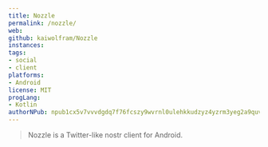 ```yaml
---
title: Nozzle
permalink: /nozzle/
web: 
github: kaiwolfram/Nozzle
instances:
tags:
- social
- client
platforms:
- Android
license: MIT
progLang:
- Kotlin
authorNPub: npub1cx5v7vvvdgdq7f76fcszy9wvrnl0ulehkkudzyz4yzrm3yeg2a9quvjyrg
---
```


> Nozzle is a Twitter-like nostr client for Android.

